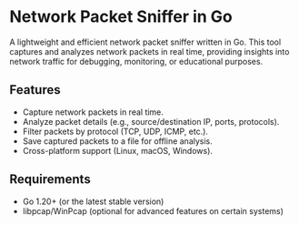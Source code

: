 # Network Packet Sniffer in Go

A lightweight and efficient network packet sniffer written in Go. This tool captures and analyzes network packets in real time, providing insights into network traffic for debugging, monitoring, or educational purposes.

## Features

- Capture network packets in real time.
- Analyze packet details (e.g., source/destination IP, ports, protocols).
- Filter packets by protocol (TCP, UDP, ICMP, etc.).
- Save captured packets to a file for offline analysis.
- Cross-platform support (Linux, macOS, Windows).

## Requirements

- Go 1.20+ (or the latest stable version)
- libpcap/WinPcap (optional for advanced features on certain systems)
